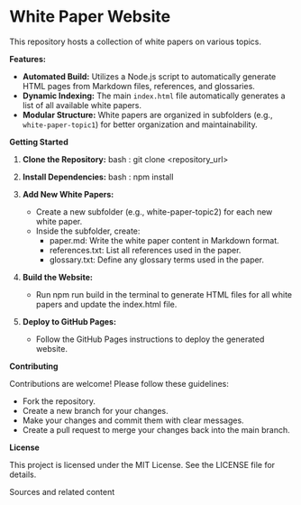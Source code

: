 # White Paper Website

This repository hosts a collection of white papers on various topics.

**Features:**

* **Automated Build:** Utilizes a Node.js script to automatically generate HTML pages from Markdown files, references, and glossaries.
* **Dynamic Indexing:** The main `index.html` file automatically generates a list of all available white papers.
* **Modular Structure:** White papers are organized in subfolders (e.g., `white-paper-topic1`) for better organization and maintainability.

**Getting Started**

1. **Clone the Repository:** 
   bash :  git clone <repository_url>

2. **Install Dependencies:**
   bash :  npm install

3. **Add New White Papers:**
   * Create a new subfolder (e.g., white-paper-topic2) for each new white paper.
   * Inside the subfolder, create:
      * paper.md: Write the white paper content in Markdown format.
      * references.txt: List all references used in the paper.
      * glossary.txt: Define any glossary terms used in the paper.

4. **Build the Website:**
   * Run npm run build in the terminal to generate HTML files for all white papers and update the index.html file.

5. **Deploy to GitHub Pages:**
   * Follow the GitHub Pages instructions to deploy the generated website.

**Contributing**

Contributions are welcome! Please follow these guidelines:
   * Fork the repository.
   * Create a new branch for your changes.
   * Make your changes and commit them with clear messages.   
   * Create a pull request to merge your changes back into the main branch.

**License**

This project is licensed under the MIT License. See the LICENSE file for details.   


Sources and related content
